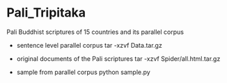 # Pali_Tripitaka

Pali Buddhist scriptures of 15 countries and its parallel corpus  

- sentence level parallel corpus 
tar -xzvf Data.tar.gz

- original documents of the Pali scriptures
tar -xzvf Spider/all.html.tar.gz

- sample from parallel corpus
python sample.py
